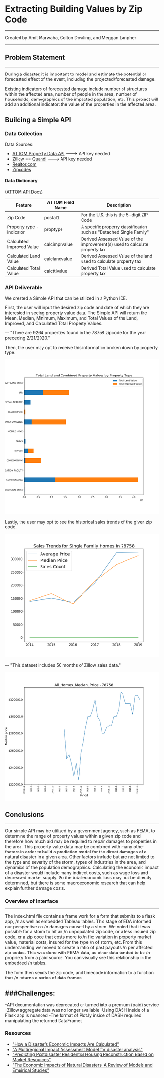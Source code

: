 # Extracting Building Values by Zip Code

---

Created by Amit Marwaha, Colton Dowling, and Meggan Lanpher

---

## Problem Statement

---

During a disaster, it is important to model and estimate the potential or forecasted effect of the event, including the projected/forecasted damage.

Existing indicators of forecasted damage include number of structures within the affected area, number of people in the area, number of households, demographics of the impacted population, etc. This project will add an additional indicator: the value of the properties in the affected area.

## Building a Simple API

### Data Collection

Data Sources:

- [ATTOM Property Data API](https://www.attomdata.com)
  ---> API key needed
- [Zillow](https://www.zillow.com)
  == [Quandl](https://www.quandl.com)
  ---> API key needed
- [Realtor.com](https://www.realtor.com)
- [Zipcodes](https://pypi.org/project/zipcodes/)

#### Data Dictionary

[(ATTOM API Docs)](https://api.developer.attomdata.com/docs)

| Feature                   | ATTOM Field Name | Description                                                                 |
| ------------------------- | ---------------- | --------------------------------------------------------------------------- |
| Zip Code                  | postal1          | For the U.S. this is the 5-digit ZIP Code                                   |
| Property type - indicator | proptype         | A specific property classification such as "Detached Single Family"         |
| Calculated Improved Value | calcimprvalue    | Derived Assessed Value of the improvement(s) used to calculate property tax |
| Calculated Land Value     | calclandvalue    | Derived Assessed Value of the land used to calculate property tax           |
| Calculated Total Value    | calcttlvalue     | Derived Total Value used to calculate property tax                          |

### API Deliverable

We created a Simple API that can be utilized in a Python IDE.

First, the user will input the desired zip code and date of which they are interested in seeing property value data. The Simple API will return the Mean, Median, Minimum, Maximum, and Total Values of the Land, Improved, and Calculated Total Property Values.

-- "There are 9264 properties found in the 78758 zipcode for the year preceding 2/21/2020."

Then, the user may opt to receive this information broken down by property type.

![Bar Graph of Property Values](images/stacked_property_val_chart_78758_2020_2_21.png)

Lastly, the user may opt to see the historical sales trends of the given zip code.

![ATTOM Sales Trends Data](images/sales_trends_graph_78758_2020_2_21.png)

-- "This dataset includes 50 months of Zillow sales data."

![Zillow Sales Trends Data](images/zillow_trends_graph_78758_All_Homes_Median_Price.png)

## Conclusions

---

Our simple API may be utilized by a government agency, such as FEMA, to determine the range of property values within a given zip code and therefore how much aid may be required to repair damages to properties in the area. This property value data may be combined with many other factors in order to build a prediction model for the direct damages of a natural disaster in a given area. Other factors include but are not limited to the type and severity of the storm, types of industries in the area, and dynamics of the population demographics. Calculating the economic impact of a disaster would include many indirect costs, such as wage loss and decreased market supply. So the total economic loss may not be directly determined, but there is some macroeconomic research that can help explain further damage costs.

### Overview of Interface

---

The index.html file contains a frame work for a form that submits to a flask app, /n
as well as embedded Tableau tables. This stage of EDA informed our perspective on /n
damages caused by a storm. We noted that it was possible for a storm to hit an /n
unpopulated zip code, or a less insured zip code, or a zip code that costs more to /n
fix: variation in property market value, material costs, insured for the type /n
of storm, etc. From this understanding we moved to create a ratio of past payouts /n
per affected zip codes. This was done with FEMA data, as other data tended to be /n
propriety from a paid source. You can visually see this relationship in the embedded /n
tables.

The form then sends the zip code, and timecode information to a function that /n
returns a series of data frames.

## ###Challenges:

-API documentation was deprecated or turned into a premium (paid) service
-Zillow aggregate data was no longer available
-Using DASH inside of a Flask app is nuanced
-The format of Plot.ly inside of DASH required manipulating the returned DataFrames

### Resources

- ["How a Disaster’s Economic Impacts Are Calculated"](https://www.theatlantic.com/business/archive/2017/08/harvey-economic-impacts/538353/)
- ["A Multiregional Impact Assessment Model for disaster analysis"](https://www.tandfonline.com/doi/full/10.1080/09535314.2016.1232701)
- ["Predicting Postdisaster Residential Housing Reconstruction Based on Market Resources"](https://ascelibrary.org/doi/pdf/10.1061/%28ASCE%29NH.1527-6996.0000339)
- ["The Economic Impacts of Natural Disasters: A Review of Models and Empirical Studies"](https://academic.oup.com/reep/article/13/2/167/5522921#139660432)
